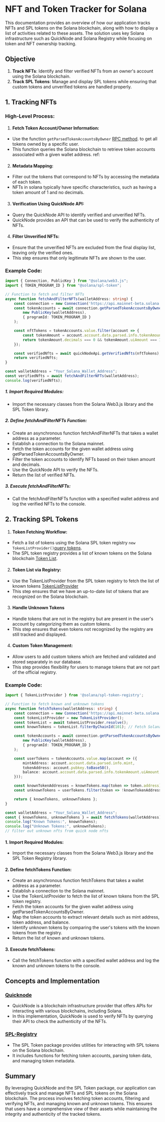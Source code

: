 # NFT and Token Tracker for Solana

This documentation provides an overview of how our application tracks NFTs and SPL tokens on the Solana blockchain, along with how to display a list of activities related to these assets. The solution uses key Solana infrastructure such as QuickNode and Solana Registry while focusing on token and NFT ownership tracking.

## Objective

1. **Track NFTs**: Identify and filter verified NFTs from an owner's account using the Solana blockchain.
2. **Track SPL Tokens**: Manage and display SPL tokens while ensuring that custom tokens and unverified tokens are handled properly.


## 1. Tracking NFTs

### High-Level Process:

1. #### Fetch Token Account/Owner Information:

- Use the function `getParsedTokenAccountsByOwner` [RPC method](https://solana-labs.github.io/solana-web3.js/classes/Connection.html#getParsedTokenAccountsByOwner). to get all tokens owned by a specific user.
- This function queries the Solana blockchain to retrieve token accounts associated with a given wallet address.
ref: 

2. #### Metadata Mapping:

- Filter out the tokens that correspond to NFTs by accessing the metadata of each token.
- NFTs in solana typically have specific characteristics, such as having a token amount of 1 and no decimals.

3. #### Verification Using QuickNode API:

- Query the QuickNode API to identify verified and unverified NFTs.
- QuickNode provides an API that can be used to verify the authenticity of NFTs.

4. #### Filter Unverified NFTs:

- Ensure that the unverified NFTs are excluded from the final display list, leaving only the verified ones.
- This step ensures that only legitimate NFTs are shown to the user.

### Example Code:

```typescript
import { Connection, PublicKey } from "@solana/web3.js";
import { TOKEN_PROGRAM_ID } from "@solana/spl-token";

// Function to fetch and filter NFTs
async function fetchAndFilterNFTs(walletAddress: string) {
    const connection = new Connection('https://api.mainnet-beta.solana.com');
    const tokenAccounts = await connection.getParsedTokenAccountsByOwner(
        new PublicKey(walletAddress),
        { programId: TOKEN_PROGRAM_ID }
    );

    const nftTokens = tokenAccounts.value.filter(account => {
        const tokenAmount = account.account.data.parsed.info.tokenAmount;
        return tokenAmount.decimals === 0 && tokenAmount.uiAmount === 1;
    });

    const verifiedNfts = await quickNodeApi.getVerifiedNfts(nftTokens);
    return verifiedNfts;
}

const walletAddress = "Your_Solana_Wallet_Address";
const verifiedNfts = await fetchAndFilterNFTs(walletAddress);
console.log(verifiedNfts);
```
##### 1. Import Required Modules:
- Import the necessary classes from the Solana Web3.js library and the SPL Token library.

##### 2. Define fetchAndFilterNFTs Function:
- Create an asynchronous function fetchAndFilterNFTs that takes a wallet address as a parameter.
- Establish a connection to the Solana mainnet.
- Fetch the token accounts for the given wallet address using getParsedTokenAccountsByOwner.
- Filter the token accounts to identify NFTs based on their token amount and decimals.
- Use the QuickNode API to verify the NFTs.
- Return the list of verified NFTs.

##### 3. Execute fetchAndFilterNFTs:
- Call the fetchAndFilterNFTs function with a specified wallet address and log the verified NFTs to the console.

## 2. Tracking SPL Tokens
1. #### Token Fetching Workflow:
- Fetch a list of tokens using the Solana SPL token registry `new TokenListProvider()`[query tokens](https://github.com/solana-labs/token-list?tab=readme-ov-file#query-available-tokens).
- The SPL token registry provides a list of known tokens on the Solana blockchain [Token List](https://raw.githubusercontent.com/solana-labs/token-list/refs/heads/main/src/tokens/solana.tokenlist.json).

2. #### Token List via Registry:
- Use the TokenListProvider from the SPL token registry to fetch the list of known tokens [TokenListProvider](https://github.com/solana-labs/token-list/blob/main/src/lib/tokenlist.ts)
- This step ensures that we have an up-to-date list of tokens that are recognized on the Solana blockchain.

3. #### Handle Unknown Tokens
- Handle tokens that are not in the registry but are present in the user's account by categorizing them as custom tokens.
- This step ensures that even tokens not recognized by the registry are still tracked and displayed.

4. #### Custom Token Management:
- Allow users to add custom tokens which are fetched and validated and stored separately in our database.
- This step provides flexibility for users to manage tokens that are not part of the official registry.

### Example Code:
```typescript
import { TokenListProvider } from '@solana/spl-token-registry';

// Function to fetch known and unknown tokens
async function fetchTokens(walletAddress: string) {
    const connection = new Connection('https://api.mainnet-beta.solana.com');
    const tokenListProvider = new TokenListProvider();
    const tokenList = await tokenListProvider.resolve();
    const knownTokens = tokenList.filterByChainId(101); // Fetch Solana Mainnet tokens

    const tokenAccounts = await connection.getParsedTokenAccountsByOwner(
        new PublicKey(walletAddress),
        { programId: TOKEN_PROGRAM_ID }
    );

    const userTokens = tokenAccounts.value.map(account => ({
        mintAddress: account.account.data.parsed.info.mint,
        tokenAddress: account.pubkey.toBase58(),
        balance: account.account.data.parsed.info.tokenAmount.uiAmount,
    }));

    const knownTokenAddresses = knownTokens.map(token => token.address);
    const unknownTokens = userTokens.filter(token => !knownTokenAddresses.includes(token.mintAddress));

    return { knownTokens, unknownTokens };
}

const walletAddress = "Your_Solana_Wallet_Address";
const { knownTokens, unknownTokens } = await fetchTokens(walletAddress);
console.log("Known Tokens:", knownTokens);
console.log("Unknown Tokens:", unknownTokens);
// filter out unknown nfts from quick node nfts
```
#### 1. Import Required Modules:
- Import the necessary classes from the Solana Web3.js library and the SPL Token Registry library.

#### 2. Define fetchTokens Function:
- Create an asynchronous function fetchTokens that takes a wallet address as a parameter.
- Establish a connection to the Solana mainnet.
- Use the TokenListProvider to fetch the list of known tokens from the SPL token registry.
- Fetch the token accounts for the given wallet address using getParsedTokenAccountsByOwner.
- Map the token accounts to extract relevant details such as mint address, token address, and balance.
- Identify unknown tokens by comparing the user's tokens with the known tokens from the registry.
- Return the list of known and unknown tokens.

#### 3. Execute fetchTokens:
- Call the fetchTokens function with a specified wallet address and log the known and unknown tokens to the console.


## Concepts and Implementation

### [Quicknode](https://www.quicknode.com/docs/solana)
- QuickNode is a blockchain infrastructure provider that offers APIs for interacting with various blockchains, including Solana.
- In this implementation, QuickNode is used to verify NFTs by querying their API to check the authenticity of the NFTs.

### [SPL-Registry](https://www.npmjs.com/package/@solana/spl-token-registry)
- The SPL Token package provides utilities for interacting with SPL tokens on the Solana blockchain.
- It includes functions for fetching token accounts, parsing token data, and managing token metadata.

## Summary
By leveraging QuickNode and the SPL Token package, our application can effectively track and manage NFTs and SPL tokens on the Solana blockchain. The process involves fetching token accounts, filtering and verifying NFTs, and managing known and unknown tokens. This ensures that users have a comprehensive view of their assets while maintaining the integrity and authenticity of the tracked tokens.